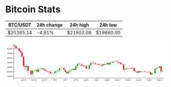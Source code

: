 # Bitcoin Stats

BTC/USDT|24h change|24h high|24h low|
|---|---|---|---|
|$20365.14|-4.91%|$21502.09|$19860.00|

<img src="./chart.svg">
